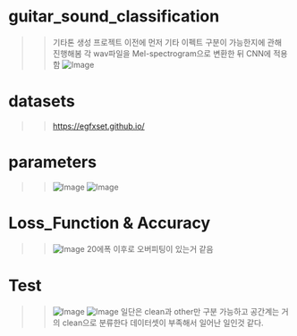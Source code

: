 # guitar_sound_classification
>> 기타톤 생성 프로젝트 이전에 먼저 기타 이펙트 구분이 가능한지에 관해 진행해봄
>> 각 wav파일을 Mel-spectrogram으로 변환한 뒤 CNN에 적용함
>> ![Image](https://github.com/user-attachments/assets/9d11a6da-a76b-412f-9828-1627926a083c)
# datasets
>> https://egfxset.github.io/
# parameters
>> ![Image](https://github.com/user-attachments/assets/afd54750-1150-477d-9e0a-b01a13cd0a5f)
>> ![Image](https://github.com/user-attachments/assets/b60c11dc-d432-4964-b99a-f10d628da795)
# Loss_Function & Accuracy
>>![Image](https://github.com/user-attachments/assets/449e2840-293e-4775-b3c4-e5bcfcabf668)
>> 20에폭 이후로 오버피팅이 있는거 같음
# Test
>> ![Image](https://github.com/user-attachments/assets/2be91ba7-167e-47cd-b11f-6c8437f0f22c)
>> ![Image](https://github.com/user-attachments/assets/03707e40-9723-4329-b9e8-dd582233967a)
>> 일단은 clean과 other만 구분 가능하고 공간계는 거의 clean으로 분류한다 데이터셋이 부족해서 일어난 일인것 같다.
